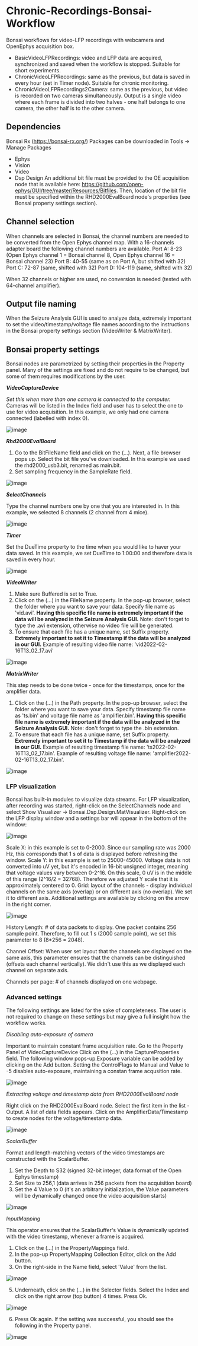 # Chronic-Recordings-Bonsai-Workflow

Bonsai workflows for video-LFP recordings with webcamera and OpenEphys acquisition box. 
* BasicVideoLFPRecordings: video and LFP data are acquired, synchronized and saved when the workflow is stopped. Suitable for short experiments.
* ChronicVideoLFPRecordings: same as the previous, but data is saved in every hour (set in Timer node). Suitable for chronic monitoring.
* ChronicVideoLFPRecordings2Camera: same as the previous, but video is recorded on two cameras simultaneously. Output is a single video where each frame is divided into two halves - one half belongs to one camera, the other half is to the other camera.

## Dependencies 
Bonsai Rx (https://bonsai-rx.org/)
Packages can be downloaded in Tools -> Manage Packages
* Ephys
* Vision
* Video
* Dsp Design
An additional bit file must be provided to the OE acquisition node that is available here: https://github.com/open-ephys/GUI/tree/master/Resources/Bitfiles. Then, location of the bit file must be specified within the RHD2000EvalBoard node's properties (see Bonsai property settings section).

## Channel selection
When channels are selected in Bonsai, the channel numbers are needed to be converted from the Open Ephys channel map. With a 16-channels adapter board the following channel numbers are available.
Port A: 8-23 (Open Ephys channel 1 = Bonsai channel 8, Open Ephys channel 16 = Bonsai channel 23)
Port B: 40-55 (same as on Port A, but shifted with 32)
Port C: 72-87 (same, shifted with 32)
Port D: 104-119 (same, shifted with 32)

When 32 channels or higher are used, no conversion is needed (tested with 64-channel amplifier).

## Output file naming

When the Seizure Analysis GUI is used to analyze data, extremely important to set the video/timestamp/voltage file names according to the instructions in the Bonsai property settings section (VideoWriter & MatrixWriter).


## Bonsai property settings
Bonsai nodes are parametrized by setting their properties in the Property panel. Many of the settings are fixed and do not require to be changed, but some of them requires modifications by the user. 

**_VideoCaptureDevice_**

*Set this when more than one camera is connected to the computer.* Cameras will be listed in the Index field and user has to select the one to use for video acquisition. In this example, we only had one camera connected (labelled with index 0).

![image](https://user-images.githubusercontent.com/94412124/171449218-e4c107af-69fc-49d3-8633-6a989563b79f.png)

**_Rhd2000EvalBoard_**
1. Go to the BitFileName field and click on the (...). Next, a file browser pops up. Select the bit file you've downloaded. In this example we used the rhd2000_usb3.bit, renamed as main.bit.
2. Set sampling frequency in the SampleRate field.

![image](https://user-images.githubusercontent.com/94412124/171454894-93697513-9513-4da6-b3c3-2d95dce306df.png)

**_SelectChannels_**

Type the channel numbers one by one that you are interested in. In this example, we selected 8 channels (2 channel from 4 mice).

![image](https://user-images.githubusercontent.com/94412124/171457983-563d9cd9-575c-4def-a33e-f1084acd4376.png)

**_Timer_**

Set the DueTime property to the time when you would like to haver your data saved. In this example, we set DueTime to 1:00:00 and therefore data is saved in every hour.

![image](https://user-images.githubusercontent.com/94412124/171460182-914ed102-94cc-42b9-898e-96b713e4d839.png)


**_VideoWriter_**

1. Make sure Buffered is set to True.
2. Click on the (...) in the FileName property. In the pop-up browser, select the folder where you want to save your data. Specify file name as 'vid.avi'. **Having this specific file name is extremely important if the data will be analyzed in the Seizure Analysis GUI.** Note: don't forget to type the .avi extension, otherwise no video file will be generated.
3. To ensure that each file has a unique name, set Suffix property. **Extremely important to set it to Timestamp if the data will be analyzed in our GUI.**
Example of resulting video file name: 'vid2022-02-16T13_02_17.avi' 

![image](https://user-images.githubusercontent.com/94412124/171464450-905f8a88-88d9-4ded-ba1c-cbb027c815d6.png)



**_MatrixWriter_**

This step needs to be done twice - once for the timestamps, once for the amplifier data. 
1. Click on the (...) in the Path property. In the pop-up browser, select the folder where you want to save your data. Specify timestamp file name as 'ts.bin' and voltage file name as 'amplifier.bin'. **Having this specific file name is extremely important if the data will be analyzed in the Seizure Analysis GUI.** Note: don't forget to type the .bin extension.
2. To ensure that each file has a unique name, set Suffix property. **Extremely important to set it to Timestamp if the data will be analyzed in our GUI.**
Example of resulting timestamp file name: 'ts2022-02-16T13_02_17.bin'.
Example of resulting voltage file name: 'amplifier2022-02-16T13_02_17.bin'.


![image](https://user-images.githubusercontent.com/94412124/171470133-fc7fe75a-2445-41d1-bbf0-e568822ac92e.png)

### LFP visualization
Bonsai has built-in modules to visualize data streams. For LFP visualization, after recording was started, right-click on the SelectChannels node and select Show Visualizer -> Bonsai.Dsp.Design.MatVisualizer.  Right-click on the LFP display window and a settings bar will appear in the bottom of the window:

![image](https://user-images.githubusercontent.com/94412124/171476116-aa490dc5-5d95-4767-8467-977e82f8cb57.png)

Scale X: in this example is set to 0-2000. Since our sampling rate was 2000 Hz, this corresponds that 1 s of data is displayed before refreshing the window.
Scale Y: in this example is set to 25000-45000. Voltage data is not converted into uV yet, but it's encoded in 16-bit unsigned integer, meaning that voltage values vary between 0-2^16. On this scale, 0 uV is in the middle of this range (2^16/2 = 32768). Therefore we adjusted Y scale that it is approximately centered to 0.
Grid: layout of the channels - display individual channels on the same axis (overlap) or on different axis (no overlap). We set it to different axis.
Additional settings are available by clicking on the arrow in the right corner.

![image](https://user-images.githubusercontent.com/94412124/171477518-af3c3894-99fa-47c7-872e-8bd6bfbfa083.png)

History Length: # of data packets to display. One packet contains 256 sample point. Therefore, to fill out 1 s (2000 sample point), we set this parameter to 8 (8*256 = 2048).

Channel Offset: When user set layout that the channels are displayed on the same axis, this parameter ensures that the channels can be distinguished (offsets each channel vertically). We didn't use this as we displayed each channel on separate axis. 

Channels per page: # of channels displayed on one webpage. 


### Advanced settings

The following settings are listed for the sake of completeness. The user is not required to change on these settings but may give a full insight how the workflow works.

*Disabling auto-exposure of camera* 

Important to maintain constant frame acquisition rate. Go to the Property Panel of VideoCaptureDevice Click on the (...) in the CaptureProperties field. The following window pops-up.Exposure variable can be added by clicking on the Add button. Setting the ControlFlags to Manual and Value to -5 disables auto-exposure, maintaining a constan frame acqusition rate.

![image](https://user-images.githubusercontent.com/94412124/171451871-9f3b1e03-8a66-40bb-a838-ec3008bb2b4b.png)


*Extracting voltage and timestamp data from RHD2000EvalBoard node*

Right click on the RHD2000EvalBoard node. Select the first item in the list - Output. A list of data fields appears. Click on the AmplifierData/Timestamp to create nodes for the voltage/timestamp data.

![image](https://user-images.githubusercontent.com/94412124/171456707-badb6d05-7cf7-405e-8538-f2971eeee5d8.png)

*ScalarBuffer*

Format and length-matching vectors of the video timestamps are constructed with the ScalarBuffer.
1. Set the Depth to S32 (signed 32-bit integer, data format of the Open Ephys timestamp)
2. Set Size to 256,1 (data arrives in 256 packets from the acquisition board)
3. Set the 4 Value to 0 (it's an arbitrary initialization, the Value parameters will be dynamically changed once the video acquisition starts)

![image](https://user-images.githubusercontent.com/94412124/171472265-bdd613b7-4db4-4332-9a7c-71da4838273f.png)

*InputMapping*

This operator ensures that the ScalarBuffer's Value is dynamically updated with the video timestamp, whenever a frame is acquired.
1. Click on the (...) in the PropertyMappings field.
2. In the pop-up PropertyMapping Collection Editor, click on the Add button.
3. On the right-side in the Name field, select 'Value' from the list.

![image](https://user-images.githubusercontent.com/94412124/171474684-3cb25c1a-4881-4e65-9625-81072f4600f8.png)


5. Underneath, click on the (...)  in the Selector fields. Select the Index and click on the right arrow (top button) 4 times. Press Ok.

![image](https://user-images.githubusercontent.com/94412124/171474580-bafc5ee2-58f0-4812-8ec1-f759be86f892.png)

6. Press Ok again. If the setting was successful, you should see the following in the Property panel.

![image](https://user-images.githubusercontent.com/94412124/171475037-b078260e-615b-454f-b870-1894bb8971d2.png)








